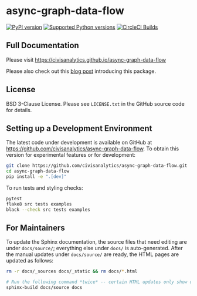 # async-graph-data-flow

[![PyPI version](https://badge.fury.io/py/async-graph-data-flow.svg)](https://pypi.org/project/async-graph-data-flow/)
[![Supported Python versions](https://img.shields.io/pypi/pyversions/async-graph-data-flow.svg)](https://pypi.org/project/async-graph-data-flow/)
[![CircleCI Builds](https://circleci.com/gh/civisanalytics/async-graph-data-flow.svg?style=shield)](https://circleci.com/gh/civisanalytics/async-graph-data-flow)

## Full Documentation

Please visit https://civisanalytics.github.io/async-graph-data-flow

Please also check out this
[blog post](https://www.civisanalytics.com/blog/open-source-software-release-introducing-async-graph-data-flow-a-python-library-for-efficient-data-pipelines/)
introducing this package.

## License

BSD 3-Clause License. Please see `LICENSE.txt` in the GitHub source code for details.

## Setting up a Development Environment

The latest code under development is available on GitHub at
https://github.com/civisanalytics/async-graph-data-flow.
To obtain this version for experimental features or for development:

```bash
git clone https://github.com/civisanalytics/async-graph-data-flow.git
cd async-graph-data-flow
pip install -e ".[dev]"
```

To run tests and styling checks:

```bash
pytest
flake8 src tests examples
black --check src tests examples
```

## For Maintainers

To update the Sphinx documentation,
the source files that need editing are under `docs/source/`;
everything else under `docs/` is auto-generated.
After the manual updates under `docs/source/` are ready,
the HTML pages are updated as follows:

```bash
rm -r docs/_sources docs/_static && rm docs/*.html

# Run the following command *twice* -- certain HTML updates only show up after multiple `sphinx-build` runs.
sphinx-build docs/source docs
```
